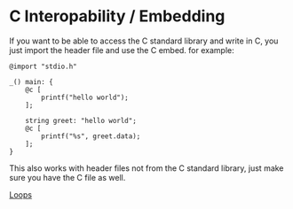 # C Interopability / Embedding
If you want to be able to access the C standard library and write in C, you just import the header file and use the C embed.
for example:
```
@import "stdio.h"

_() main: {
    @c [
        printf("hello world");
    ];

    string greet: "hello world";
    @c [
        printf("%s", greet.data);
    ];
}
```

This also works with header files not from the C standard library, just make sure you have the C file as well.

<a href="./Loops.md">Loops</a>
